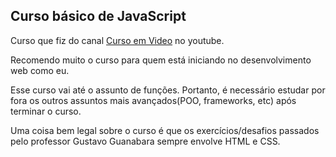 ## Curso básico de JavaScript

Curso que fiz do canal  <a href="https://www.youtube.com/watch?v=1-w1RfGIov4&list=PLHz_AreHm4dlsK3Nr9GVvXCbpQyHQl1o1">Curso em Video</a> no youtube.

Recomendo muito o curso para quem está iniciando no desenvolvimento web como eu.

Esse curso vai até o assunto de funções. Portanto, é necessário estudar por fora os outros assuntos mais avançados(POO, frameworks, etc) após terminar o curso.

Uma coisa bem legal sobre o curso é que os exercícios/desafios passados pelo professor Gustavo Guanabara sempre envolve HTML e CSS. 
